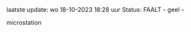 laatste update: 
wo 18-10-2023 18:28   uur 
Status: FAALT - geel - 
<div class="service Y">microstation</div>